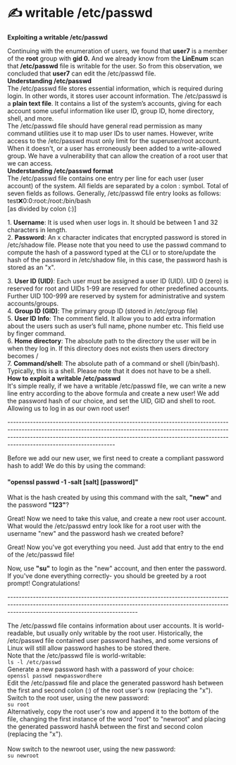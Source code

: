 # ✍ writable /etc/passwd

**Exploiting a writable /etc/passwd**

Continuing with the enumeration of users, we found that **user7** is a member of the **root** group with **gid 0.** And we already know from the **LinEnum** scan that **/etc/passwd** file is writable for the user. So from this observation, we concluded that **user7** can edit the /etc/passwd file.\
**Understanding /etc/passwd**\
The /etc/passwd file stores essential information, which  is required during login. In other words, it stores user account information. The /etc/passwd is a **plain text file**. It contains a list of the system’s accounts, giving for each account some useful information like user ID, group ID, home directory, shell, and more.\
The /etc/passwd file should have general read permission as many command utilities use it to map user IDs to user names. However, write access to the /etc/passwd must only limit for the superuser/root account. When it doesn't, or a user has erroneously been added to a write-allowed group. We have a vulnerability that can allow the creation of a root user that we can access.\
**Understanding /etc/passwd format**\
The /etc/passwd file contains one entry per line for each user (user account) of the system. All fields are separated by a colon : symbol. Total of seven fields as follows. Generally, /etc/passwd file entry looks as follows:\
&#x20;   test:x:0:0:root:/root:/bin/bash\
\[as divided by colon (:)]

1\. **Username**: It is used when user logs in. It should be between 1 and 32 characters in length.\
2\. **Password**: An x character indicates that encrypted password is stored in /etc/shadow file. Please note that you need to use the passwd command to compute the hash of a password typed at the CLI or to store/update the hash of the password in /etc/shadow file, in this case, the password hash is stored as an "x".

3\. **User ID (UID)**: Each user must be assigned a user ID (UID). UID 0 (zero) is reserved for root and UIDs 1-99 are reserved for other predefined accounts. Further UID 100-999 are reserved by system for administrative and system accounts/groups.\
4\. **Group ID (GID)**: The primary group ID (stored in /etc/group file)\
5\. **User ID Info**: The comment field. It allow you to add extra information about the users such as user’s full name, phone number etc. This field use by finger command.\
6\. **Home directory**: The absolute path to the directory the user will be in when they log in. If this directory does not exists then users directory becomes /\
7\. **Command/shell**: The absolute path of a command or shell (/bin/bash). Typically, this is a shell. Please note that it does not have to be a shell.\
**How to exploit a writable /etc/passwd**\
It's simple really, if we have a writable /etc/passwd file, we can write a new line entry according to the above formula and create a new user! We add the password hash of our choice, and set the UID, GID and shell to root. Allowing us to log in as our own root user!

\--------------------------------------------------------------------------------------------------------------------------------------------------------------------------------------------------------------------------------------------------------------------------------

Before we add our new user, we first need to create a compliant password hash to add! We do this by using the command:

#### **"openssl passwd -1 -salt \[salt] \[password]"**

What is the hash created by using this command with the salt, **"new"** and the password **"123"**?

Great! Now we need to take this value, and create a new root user account. What would the /etc/passwd entry look like for a root user with the username "new" and the password hash we created before?

Great! Now you've got everything you need. Just add that entry to the end of the /etc/passwd file!

Now, use **"su"** to login as the "new" account, and then enter the password. If you've done everything correctly- you should be greeted by a root prompt! Congratulations!





\----------------------------------------------------------------------------------------------------------------------------------------------------------------------------------------------------------

The /etc/passwd file contains information about user accounts. It is world-readable, but usually only writable by the root user. Historically, the /etc/passwd file contained user password hashes, and some versions of Linux will still allow password hashes to be stored there.\
Note that the /etc/passwd file is world-writable:\
`ls -l /etc/passwd`\
Generate a new password hash with a password of your choice:\
`openssl passwd newpasswordhere`\
Edit the /etc/passwd file and place the generated password hash between the first and second colon (:) of the root user's row (replacing the "x").\
Switch to the root user, using the new password:\
`su root`\
Alternatively, copy the root user's row and append it to the bottom of the file, changing the first instance of the word "root" to "newroot" and placing the generated password hashÂ between the first and second colon (replacing the "x").\
\
Now switch to the newroot user, using the new password:\
`su newroot`
